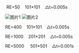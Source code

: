 ​
RE=50    101*101    △t=0.005s

![图片1](https://user-images.githubusercontent.com/112617228/222342546-1801f69c-44aa-4621-bba2-646ca83a6961.png)
![图片2](https://user-images.githubusercontent.com/112617228/222342562-4adcec33-f21c-4015-b163-fb4a20410111.png)




RE=400    101*101    △t=0.005s





RE=1000    201*201    △t=0.005s





RE=5000     501*501    △t=0.001s





​
